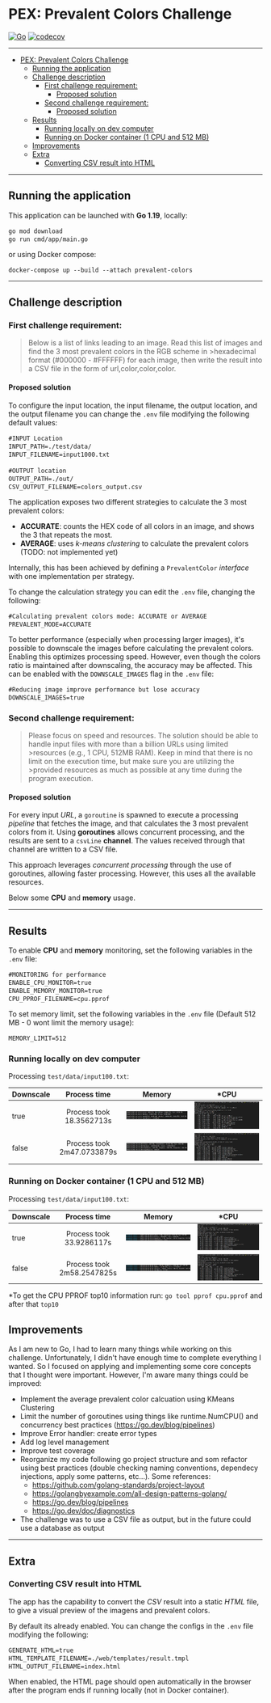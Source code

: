 # PEX: Prevalent Colors Challenge
[![Go](https://github.com/micheltraub/pex-prevalent-colors-challenge/actions/workflows/go.yml/badge.svg)](https://github.com/micheltraub/pex-prevalent-colors-challenge/actions/workflows/go.yml)
[![codecov](https://codecov.io/gh/micheltraub/pex-prevalent-colors-challenge/branch/main/graph/badge.svg?token=TDYEJLZMR2)](https://codecov.io/gh/micheltraub/pex-prevalent-colors-challenge)

---
- [PEX: Prevalent Colors Challenge](#pex-prevalent-colors-challenge)
  - [Running the application](#running-the-application)
  - [Challenge description](#challenge-description)
    - [First challenge requirement:](#first-challenge-requirement)
      - [Proposed solution](#proposed-solution)
    - [Second challenge requirement:](#second-challenge-requirement)
      - [Proposed solution](#proposed-solution-1)
  - [Results](#results)
    - [Running locally on dev computer](#running-locally-on-dev-computer)
    - [Running on Docker container (1 CPU and 512 MB)](#running-on-docker-container-1-cpu-and-512-mb)
  - [Improvements](#improvements)
  - [Extra](#extra)
    - [Converting CSV result into HTML](#converting-csv-result-into-html)

---

## Running the application
This application can be launched with **Go 1.19**, locally:
```shell
go mod download 
go run cmd/app/main.go
```

or using Docker compose:
```shell
docker-compose up --build --attach prevalent-colors
```

---
## Challenge description

### First challenge requirement:
>Below is a list of links leading to an image. Read this list of images and find the 3 most prevalent colors in the RGB scheme in >hexadecimal format (#000000 - #FFFFFF) for each image, then write the result into a CSV file in the form of url,color,color,color.

#### Proposed solution
To configure the input location, the input filename, the output location, and the output filename you can change the `.env` file modifying the following default values:

```dosini
#INPUT Location
INPUT_PATH=./test/data/
INPUT_FILENAME=input1000.txt

#OUTPUT location
OUTPUT_PATH=./out/
CSV_OUTPUT_FILENAME=colors_output.csv
```
The application exposes two different strategies to calculate the 3 most prevalent colors:

- **ACCURATE**: counts the HEX code of all colors in an image, and shows the 3 that repeats the most.
- **AVERAGE**: uses *k-means clustering* to calculate the prevalent colors (TODO: not implemented yet)

Internally, this has been achieved by defining a `PrevalentColor` *interface* with one implementation per strategy.

To change the calculation strategy you can edit the `.env` file, changing the following:
```dosini
#Calculating prevalent colors mode: ACCURATE or AVERAGE
PREVALENT_MODE=ACCURATE
```
To better performance (especially when processing larger images), it's possible to downscale the images before calculating the prevalent colors. Enabling this optimizes processing speed. However, even though the colors ratio is maintained after downscaling, the accuracy may be affected. This can be enabled with the `DOWNSCALE_IMAGES` flag in the `.env` file:
```dosini
#Reducing image improve performance but lose accuracy
DOWNSCALE_IMAGES=true
```
### Second challenge requirement:
>Please focus on speed and resources. The solution should be able to handle input files with more than a billion URLs using limited >resources (e.g., 1 CPU, 512MB RAM). Keep in mind that there is no limit on the execution time, but make sure you are utilizing the >provided resources as much as possible at any time during the program execution. 

#### Proposed solution
For every input *URL*, a `goroutine` is spawned to execute a processing *pipeline* that fetches the image, and that calculates the 3 most prevalent colors from it. Using **goroutines** allows concurrent processing, and the results are sent to a `csvLine` **channel**. The values received through that channel are written to a CSV file.

This approach leverages *concurrent processing* through the use of goroutines, allowing faster processing. However, this uses all the available resources.

Below some **CPU** and **memory** usage.

---

## Results

To enable **CPU** and **memory** monitoring, set the following variables in the `.env` file:
```dosini
#MONITORING for performance
ENABLE_CPU_MONITOR=true
ENABLE_MEMORY_MONITOR=true
CPU_PPROF_FILENAME=cpu.pprof
```

To set memory limit, set the following variables in the `.env` file (Default 512 MB - 0 wont limit the memory usage):
```dosini
MEMORY_LIMIT=512
```

### Running locally on dev computer

Processing `test/data/input100.txt`: 
  
| Downscale | Process time | Memory | *CPU | 
|--|:-------------:|:-------------:|:-------------:| 
| true  |  Process took 18.3562713s  | ![Downscale Local Memory - 100](doc/readme/memory_loc_100_d.jpg) | ![Downscale Local CPU - 100](doc/readme/cpu_loc_100_d.jpg) | 
| false | Process took 2m47.0733879s | ![Local Memory - 100](doc/readme/memory_loc_100.jpg) | ![Local CPU - 100](doc/readme/cpu_loc_100.jpg) | 

### Running on Docker container (1 CPU and 512 MB)

Processing `test/data/input100.txt`: 
  
| Downscale | Process time | Memory | *CPU | 
|--|:-------------:|:-------------:|:-------------:| 
| true  |   Process took 33.9286117s  | ![Downscale Docker Memory - 100](doc/readme/memory_doc_100_d.jpg) | ![Downscale Docker CPU - 100](doc/readme/cpu_doc_100_d.jpg) | 
| false |  Process took 2m58.2547825s | ![Docker Memory - 100](doc/readme/memory_doc_100.jpg) | ![Docker CPU - 100](doc/readme/cpu_doc_100.jpg) | 

*To get the CPU PPROF top10 information run: `go tool pprof cpu.pprof` and after that `top10`

## Improvements
As I am new to Go, I had to learn many things while working on this challenge. Unfortunately, I didn't have enough time to complete everything I wanted. So I focused on applying and implementing some core concepts that I thought were important. However, I'm aware many things could be improved:

- Implement the average prevalent color calcuation using KMeans Clustering
- Limit the number of goroutines using things like runtime.NumCPU() and concurrency best practices (https://go.dev/blog/pipelines)
- Improve Error handler: create error types
- Add log level management
- Improve test coverage
- Reorganize my code following go project structure and som refactor using best practices (double checking naming conventions, dependecy injections, apply some patterns, etc...). Some references:
    - https://github.com/golang-standards/project-layout
    - https://golangbyexample.com/all-design-patterns-golang/
    - https://go.dev/blog/pipelines
    - https://go.dev/doc/diagnostics    
- The challenge was to use a CSV file as output, but in the future could use a database as output

---
## Extra
### Converting CSV result into HTML
The app has the capability to convert the *CSV* result into a static *HTML* file, to give a visual preview of the imagens and prevalent colors.

By default its already enabled. You can change the configs in the `.env` file modifying the following:
```shell
GENERATE_HTML=true
HTML_TEMPLATE_FILENAME=./web/templates/result.tmpl
HTML_OUTPUT_FILENAME=index.html
```
When enabled, the HTML page should open automatically in the browser after the program ends if running locally (not in Docker container).